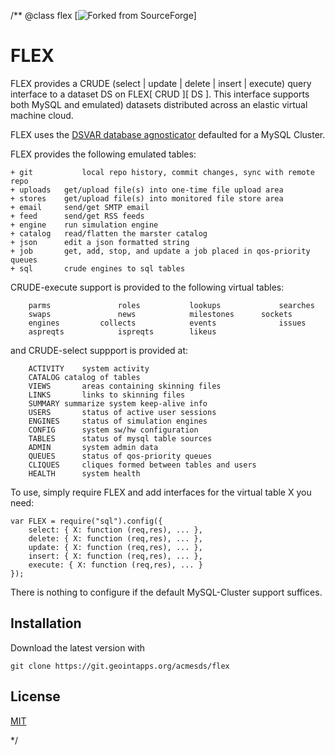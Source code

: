 /**
@class flex [![Forked from SourceForge](https://sourceforge.net)]
# FLEX

FLEX provides a CRUDE (select | update | delete | insert | execute) query interface to a dataset DS on 
FLEX[ CRUD ][ DS ].  This interface supports both MySQL and emulated) datasets distributed across 
an elastic virtual machine cloud.  

FLEX uses the [DSVAR database agnosticator](https://git.geointapps.org/acmesds/dsvar) 
defaulted for a MySQL Cluster.  

FLEX provides the following emulated tables:

	+ git			local repo history, commit changes, sync with remote repo
	+ uploads	get/upload file(s) into one-time file upload area
	+ stores	get/upload file(s) into monitored file store area
	+ email		send/get SMTP email
	+ feed		send/get RSS feeds
	+ engine 	run simulation engine 
	+ catalog	read/flatten the marster catalog
 	+ json		edit a json formatted string
 	+ job		get, add, stop, and update a job placed in qos-priority queues
	+ sql		crude engines to sql tables

CRUDE-execute support is provided to the following virtual tables:
 
 		parms		 		roles			lookups				searches
 		swaps		 		news			milestones 		sockets		 		
		engines	 		collects	 		events		 		issues		
 		aspreqts	 		ispreqts		likeus
 		
and CRUDE-select suppport is provided at:

 		ACTIVITY	system activity
 		CATALOG	catalog of tables
 		VIEWS		areas containing skinning files
 		LINKS		links to skinning files
 		SUMMARY	summarize system keep-alive info
 		USERS		status of active user sessions
 		ENGINES		status of simulation engines
 		CONFIG		system sw/hw configuration
 		TABLES		status of mysql table sources
 		ADMIN		system admin data
 		QUEUES		status of qos-priority queues	
 		CLIQUES		cliques formed between tables and users
 		HEALTH		system health
		
To use, simply require FLEX and add interfaces for the virtual table X you need:

	var FLEX = require("sql").config({ 
		select: { X: function (req,res), ... },
		delete: { X: function (req,res), ... },
		update: { X: function (req,res), ... },
		insert: { X: function (req,res), ... },
		execute: { X: function (req,res), ... }
	});
	
There is nothing to configure if the default MySQL-Cluster support suffices. 

## Installation

Download the latest version with

	git clone https://git.geointapps.org/acmesds/flex
	
## License

[MIT](LICENSE)

*/